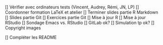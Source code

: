 [] Vérifier avec ordinateurs tests (Vincent, Audrey, Rémi, JN, LP)
[] Coordonner formation LaTeX et atelier
[] Terminer slides partie R Markdown
[] Slides partie Git
[] Exercices partie Git
[] Mise à jour R
[] Mise à jour RStudio
[] Sondage Emacs vs. RStudio
[] GitLab ok?
[] Simulation tp ok?
[] Copyright images

[] Compléter les README
